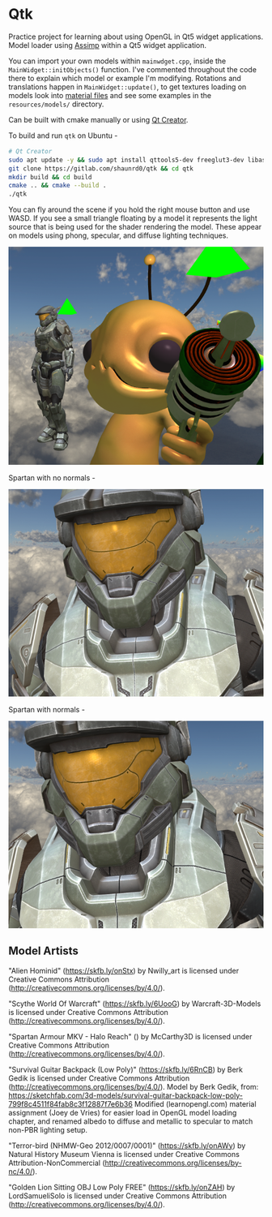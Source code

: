 # Qtk

Practice project for learning about using OpenGL in Qt5 widget applications. 
Model loader using [Assimp](https://assimp.org/) within a Qt5 widget application.

You can import your own models within `mainwdget.cpp`, inside the
`MainWidget::initObjects()` function. I've commented throughout the code there
to explain which model or example I'm modifying. Rotations and translations
happen in `MainWidget::update()`, to get textures loading on models look into 
[material files](http://www.paulbourke.net/dataformats/mtl/) and see some 
examples in the `resources/models/` directory.

Can be built with cmake manually or using 
[Qt Creator](https://github.com/qt-creator/qt-creator).

To build and run `qtk` on Ubuntu -
```bash
# Qt Creator
sudo apt update -y && sudo apt install qttools5-dev freeglut3-dev libassimp-dev cmake build-essential
git clone https://gitlab.com/shaunrd0/qtk && cd qtk
mkdir build && cd build
cmake .. && cmake --build .
./qtk
```

You can fly around the scene if you hold the right mouse button and use WASD.
If you see a small triangle floating by a model it represents the light source
that is being used for the shader rendering the model. These appear on models
using phong, specular, and diffuse lighting techniques.

![](resources/screenshot.png)

Spartan with no normals -

![](resources/spartan-specular.png)

Spartan with normals -

![](resources/spartan-normals.png)

## Model Artists


"Alien Hominid" (https://skfb.ly/onStx) by Nwilly_art is licensed under Creative Commons Attribution (http://creativecommons.org/licenses/by/4.0/).

"Scythe World Of Warcraft" (https://skfb.ly/6UooG) by Warcraft-3D-Models is licensed under Creative Commons Attribution (http://creativecommons.org/licenses/by/4.0/).

"Spartan Armour MKV - Halo Reach" () by McCarthy3D is licensed under Creative Commons Attribution (http://creativecommons.org/licenses/by/4.0/).

"Survival Guitar Backpack (Low Poly)" (https://skfb.ly/6RnCB) by Berk Gedik is licensed under Creative Commons Attribution (http://creativecommons.org/licenses/by/4.0/).
Model by Berk Gedik, from: https://sketchfab.com/3d-models/survival-guitar-backpack-low-poly-799f8c4511f84fab8c3f12887f7e6b36
Modified (learnopengl.com) material assignment (Joey de Vries) for easier load in OpenGL model loading chapter, and renamed albedo to diffuse and metallic to specular to match non-PBR lighting setup.

"Terror-bird (NHMW-Geo 2012/0007/0001)" (https://skfb.ly/onAWy) by Natural History Museum Vienna is licensed under Creative Commons Attribution-NonCommercial (http://creativecommons.org/licenses/by-nc/4.0/).

"Golden Lion Sitting OBJ Low Poly FREE" (https://skfb.ly/onZAH) by LordSamueliSolo is licensed under Creative Commons Attribution (http://creativecommons.org/licenses/by/4.0/).

